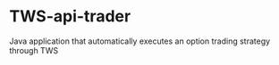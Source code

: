 # TWS-api-trader
Java application that automatically executes an option trading strategy through TWS
